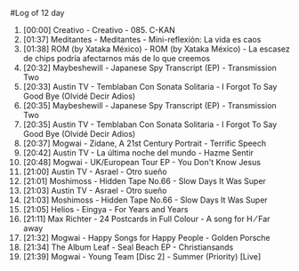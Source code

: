 #Log of 12 day

1. [00:00] Creativo - Creativo - 085. C-KAN
1. [01:37] Meditantes - Meditantes - Mini-reflexión: La vida es caos
1. [01:38] ROM (by Xataka México) - ROM (by Xataka México) - La escasez de chips podría afectarnos más de lo que creemos
1. [20:32] Maybeshewill - Japanese Spy Transcript (EP) - Transmission Two
1. [20:33] Austin TV - Temblaban Con Sonata Solitaria - I Forgot To Say Good Bye (Olvidé Decir Adios)
1. [20:35] Maybeshewill - Japanese Spy Transcript (EP) - Transmission Two
1. [20:35] Austin TV - Temblaban Con Sonata Solitaria - I Forgot To Say Good Bye (Olvidé Decir Adios)
1. [20:37] Mogwai - Zidane, A 21st Century Portrait - Terrific Speech
1. [20:42] Austin TV - La última noche del mundo - Hazme Sentir
1. [20:48] Mogwai - UK/European Tour EP - You Don't Know Jesus
1. [21:00] Austin TV - Asrael - Otro sueño
1. [21:01] Moshimoss - Hidden Tape No.66 - Slow Days It Was Super
1. [21:03] Austin TV - Asrael - Otro sueño
1. [21:03] Moshimoss - Hidden Tape No.66 - Slow Days It Was Super
1. [21:05] Helios - Eingya - For Years and Years
1. [21:11] Max Richter - 24 Postcards in Full Colour - A song for H ⁄ Far away
1. [21:32] Mogwai - Happy Songs for Happy People - Golden Porsche
1. [21:34] The Album Leaf - Seal Beach EP - Christiansands
1. [21:39] Mogwai - Young Team [Disc 2] - Summer (Priority) [Live]
